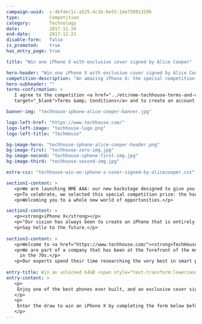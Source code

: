 ```yaml
---
campaign-uuid:  c-4bf4ec1c-a525-4c1b-be55-14e758913196
type:           Competition
category:       Technology
date:           2017-11-24
end-date:       2017-12-21
disable-form:   false
is_promoted:    true
has_entry_page: true

title: "Win one iPhone X with exclusive cover signed by Alice Cooper"

hero-header: "Win one iPhone X with exclusive cover signed by Alice Cooper"
competition-description: "An amazing iPhone X: the special competition prize for the launch of NME AAA, our new music lovers' backstage. <br/> Join us and get a chance to win the most innovative phone in a generation! And get an exclusive cover signed by no one else than the amazing Alice Cooper! <br/> Presented by TechHouse, the cooler, younger, hipper, sibling of Fonehouse Group, bringing cutting edge tech, cool gadgets and the latest in fashion to your high street stores.<br/>Hurry, the winner will be announced by Christmas!"
hero-subheader: ""
terms-confirmation: >
   I agree to the competition <a href="../etc/nme-techhouse-terms-and-conditions.pdf"
   target="_blank">Terms &amp; Conditions</a> and to create an account with NME AAA.

banner-img: "techhouse-iphone-alice-cooper-banner.jpg"

logo-left-href: "https://www.techhouse.com/"
logo-left-image: "techhouse-logo.png"
logo-left-title: "TechHouse"

bg-image-hero: "techhouse-iphone-alice-cooper-header.png"
bg-image-first: "techhouse-zero-img.jpg"
bg-image-second: "techhouse-iphone-first-img.jpg"
bg-image-third: "techhouse-second-img.jpg"

extra-css: "techhouse-win-an-iphone-x-cover-signed-by-alicecooper.css"

section1-content: >
   <p>We are launching NME AAA: our new backstage designed to give you access to exclusive events, offers and competitions!</p>
   <p>To celebrate, we selected this special competition prize: the hard-to-get iPhone X, with a unique phone cover signed by <a href="http://www.alicecooper.com/"><strong>Alice Cooper</strong></a>, the legendary Godfather of Shock Rock.</p>
   <p>Welcoming you to a whole new world of opportunities.</p>

section2-content: >
   <p><strong>iPhone X</strong></p>
   <p>"Our vision has always been to create an iPhone that is entirely screen. One so immersive the device itself disappears into the experience. And so intelligent it can respond to a tap, your voice, and even a glance. With iPhone X, that vision is now a reality."</p>
   <p>Say hello to the future.</p>
   
section3-content: >
   <p>Welcome to <a href="https://www.techhouse.com/"><strong>TechHouse</strong></a>, the cool and hip younger sibling of the Fonehouse Group. We bring cool gadgets, cutting edge tech and the latest in fashion to high street stores at affordable prices and offer an award winning mobile phone repair service.</p>
   <p>We are part of a company that has been at the forefront of the mobile industry for 23 years and was originally set up by Clive Bayley, a former member of the prog band Yes, which went on to achieve worldwide success
     in the 70s.</p>
   <p>Our experts spend their time researching the very best in smart phone protection, urban tech-wear, gadgets and add-ons, so you can have the ultimate in functionality and practicality that money can buy. We’re so busy that when we’re not designing our own products, we’re scouring tech fairs all over the world to bring back the next generation of fun, functional, kit.  Whether you’re into adventure, travel, business, music, vlogging or the ultimate family gift.</p>
   
entry-title: Win an unlocked 64GB <span style="text-transform:lowercase">i</span>Phone X and an exclusive cover signed by Alice Cooper
entry-content: >
   <p>
    Enjoy one of the best phones ever built, and an exclusive cover signed by the one and only Alice Cooper. Brought to you by NME AAA and TechHouse, your destination for phone accessories and repairs.
   </p>
   <p>
    Enter the draw to win an iPhone X by completing the form below before 23:59 on !end-date!.
   </p>
---
```


